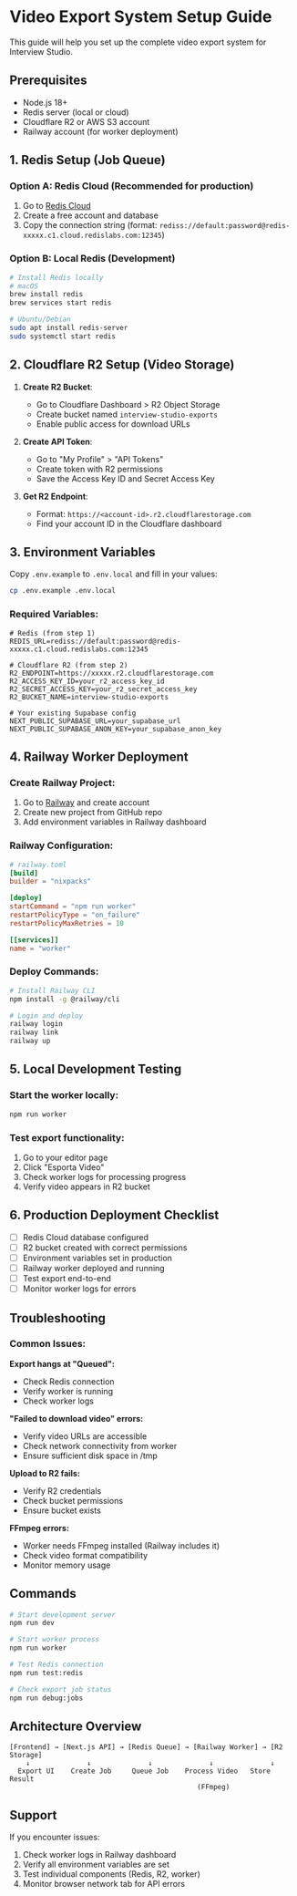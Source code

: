 # Video Export System Setup Guide

This guide will help you set up the complete video export system for Interview Studio.

## Prerequisites

- Node.js 18+
- Redis server (local or cloud)
- Cloudflare R2 or AWS S3 account
- Railway account (for worker deployment)

## 1. Redis Setup (Job Queue)

### Option A: Redis Cloud (Recommended for production)
1. Go to [Redis Cloud](https://redis.com/try-free/)
2. Create a free account and database
3. Copy the connection string (format: `rediss://default:password@redis-xxxxx.c1.cloud.redislabs.com:12345`)

### Option B: Local Redis (Development)
```bash
# Install Redis locally
# macOS
brew install redis
brew services start redis

# Ubuntu/Debian
sudo apt install redis-server
sudo systemctl start redis
```

## 2. Cloudflare R2 Setup (Video Storage)

1. **Create R2 Bucket**:
   - Go to Cloudflare Dashboard > R2 Object Storage
   - Create bucket named `interview-studio-exports`
   - Enable public access for download URLs

2. **Create API Token**:
   - Go to "My Profile" > "API Tokens"
   - Create token with R2 permissions
   - Save the Access Key ID and Secret Access Key

3. **Get R2 Endpoint**:
   - Format: `https://<account-id>.r2.cloudflarestorage.com`
   - Find your account ID in the Cloudflare dashboard

## 3. Environment Variables

Copy `.env.example` to `.env.local` and fill in your values:

```bash
cp .env.example .env.local
```

### Required Variables:
```env
# Redis (from step 1)
REDIS_URL=rediss://default:password@redis-xxxxx.c1.cloud.redislabs.com:12345

# Cloudflare R2 (from step 2)  
R2_ENDPOINT=https://xxxxx.r2.cloudflarestorage.com
R2_ACCESS_KEY_ID=your_r2_access_key_id
R2_SECRET_ACCESS_KEY=your_r2_secret_access_key
R2_BUCKET_NAME=interview-studio-exports

# Your existing Supabase config
NEXT_PUBLIC_SUPABASE_URL=your_supabase_url
NEXT_PUBLIC_SUPABASE_ANON_KEY=your_supabase_anon_key
```

## 4. Railway Worker Deployment

### Create Railway Project:
1. Go to [Railway](https://railway.app) and create account
2. Create new project from GitHub repo
3. Add environment variables in Railway dashboard

### Railway Configuration:
```toml
# railway.toml
[build]
builder = "nixpacks"

[deploy]
startCommand = "npm run worker"
restartPolicyType = "on_failure"
restartPolicyMaxRetries = 10

[[services]]
name = "worker"
```

### Deploy Commands:
```bash
# Install Railway CLI
npm install -g @railway/cli

# Login and deploy
railway login
railway link
railway up
```

## 5. Local Development Testing

### Start the worker locally:
```bash
npm run worker
```

### Test export functionality:
1. Go to your editor page
2. Click "Esporta Video" 
3. Check worker logs for processing progress
4. Verify video appears in R2 bucket

## 6. Production Deployment Checklist

- [ ] Redis Cloud database configured
- [ ] R2 bucket created with correct permissions
- [ ] Environment variables set in production
- [ ] Railway worker deployed and running
- [ ] Test export end-to-end
- [ ] Monitor worker logs for errors

## Troubleshooting

### Common Issues:

**Export hangs at "Queued":**
- Check Redis connection
- Verify worker is running
- Check worker logs

**"Failed to download video" errors:**
- Verify video URLs are accessible
- Check network connectivity from worker
- Ensure sufficient disk space in /tmp

**Upload to R2 fails:**
- Verify R2 credentials
- Check bucket permissions
- Ensure bucket exists

**FFmpeg errors:**
- Worker needs FFmpeg installed (Railway includes it)
- Check video format compatibility
- Monitor memory usage

## Commands

```bash
# Start development server
npm run dev

# Start worker process
npm run worker

# Test Redis connection
npm run test:redis

# Check export job status
npm run debug:jobs
```

## Architecture Overview

```
[Frontend] → [Next.js API] → [Redis Queue] → [Railway Worker] → [R2 Storage]
    ↓              ↓              ↓              ↓              ↓
  Export UI    Create Job     Queue Job    Process Video   Store Result
                                              (FFmpeg)        
```

## Support

If you encounter issues:
1. Check worker logs in Railway dashboard
2. Verify all environment variables are set
3. Test individual components (Redis, R2, worker)
4. Monitor browser network tab for API errors